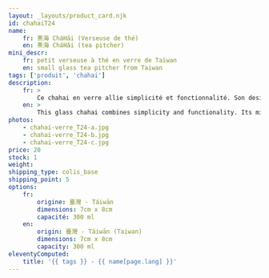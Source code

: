 ```yaml
---
layout: _layouts/product_card.njk
id: chahaiT24
name:
    fr: 茶海 CháHǎi (Verseuse de thé) 
    en: 茶海 CháHǎi (tea pitcher)
mini_descr:
    fr: petit verseuse à thé en verre de Taïwan
    en: small glass tea pitcher from Taiwan
tags: ['produit', 'chahai']
description: 
    fr: >
        Ce chahai en verre allie simplicité et fonctionnalité. Son design épuré, sa poignée ergonomique et son bec verseur précis en font un allié parfait pour vos dégustations de thé.<!--more--> Léger et transparent, il met en valeur la beauté de chaque infusion tout en assurant un service fluide et élégant.
    en: >
        This glass chahai combines simplicity and functionality. Its minimalist design, ergonomic handle, and precise spout make it the perfect companion for your tea tastings.<!--more--> Lightweight and transparent, it highlights the beauty of each infusion while ensuring smooth and elegant pouring.
photos:
    - chahai-verre_T24-a.jpg
    - chahai-verre_T24-b.jpg
    - chahai-verre_T24-c.jpg
price: 20
stock: 1
weight:  
shipping_type: colis_base
shipping_point: 5
options:
    fr:
        origine: 臺灣 - Táiwān
        dimensions: 7cm x 8cm
        capacité: 300 ml
    en:
        origin: 臺灣 - Táiwān (Taiwan)
        dimensions: 7cm x 8cm
        capacity: 300 ml
eleventyComputed:
    title: '{{ tags }} - {{ name[page.lang] }}'
---
```

